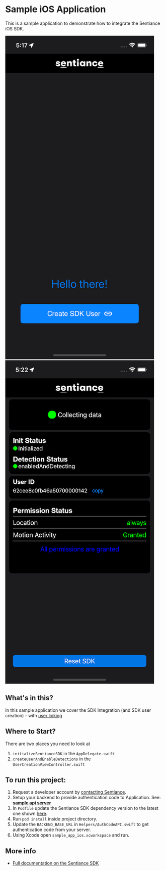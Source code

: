 # Sample iOS Application

This is a sample application to demonstrate how to integrate the Sentiance iOS SDK.

![](docs/screenshot1.png)
![](docs/screenshot2.png)

## What's in this?

In this sample application we cover the SDK Integration (and SDK user creation) - with [user linking](https://docs.sentiance.com/important-topics/user-linking-2.0)

## Where to Start?

There are two places you need to look at

1. `initializeSentianceSDK` in the `AppDelegate.swift`
2. `createUserAndEnableDetections` in the `UserCreationViewController.swift`

## To run this project:

1. Request a developer account by [contacting Sentiance](mailto:support@sentiance.com).
2. Setup your backend to provide authentication code to Application. See: [**sample api server**](https://github.com/sentiance/sample-apps-api)
3. In `Podfile` update the Sentiance SDK dependency version to the latest one shown [here](https://docs.sentiance.com/sdk/changelog/ios).
4. Run `pod install` inside project directory.
5. Update the `BACKEND_BASE_URL` in `Helpers/AuthCodeAPI.swift` to get authentication code from your server.
6. Using Xcode open `sample_app_ios.xcworkspace` and run.

## More info

- [Full documentation on the Sentiance SDK](https://docs.sentiance.com/)
